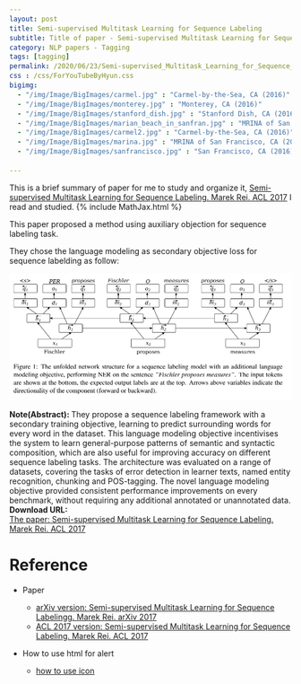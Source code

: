 ```yaml
---
layout: post
title: Semi-supervised Multitask Learning for Sequence Labeling
subtitle: Title of paper - Semi-supervised Multitask Learning for Sequence Labeling
category: NLP papers - Tagging
tags: [tagging]
permalink: /2020/06/23/Semi-supervised_Multitask_Learning_for_Sequence_Labeling/
css : /css/ForYouTubeByHyun.css
bigimg: 
  - "/img/Image/BigImages/carmel.jpg" : "Carmel-by-the-Sea, CA (2016)"
  - "/img/Image/BigImages/monterey.jpg" : "Monterey, CA (2016)"
  - "/img/Image/BigImages/stanford_dish.jpg" : "Stanford Dish, CA (2016)"
  - "/img/Image/BigImages/marian_beach_in_sanfran.jpg" : "MRINA of San Francisco, CA (2016)"
  - "/img/Image/BigImages/carmel2.jpg" : "Carmel-by-the-Sea, CA (2016)"
  - "/img/Image/BigImages/marina.jpg" : "MRINA of San Francisco, CA (2016)"
  - "/img/Image/BigImages/sanfrancisco.jpg" : "San Francisco, CA (2016)"
  
---
```


This is a brief summary of paper for me to study and organize it, [Semi-supervised Multitask Learning for Sequence Labeling. Marek Rei. ACL 2017](https://www.aclweb.org/anthology/P17-1194/) I read and studied. 
{% include MathJax.html %}

This paper proposed a method using auxiliary objection for sequence labeling task. 

They chose the language modeling as secondary objective loss for sequence labelding as follow:

![Marek Rei. ACL 2017](/img/Image/NaturalLanguageProcessing/NLPLabs/Paper_Investigation/Tagging/2020-06-23-Semi-supervised_Multitask_Learning_for_Sequence_Labeling/secondary_objective_model.PNG)


<div class="alert alert-info" role="alert"><i class="fa fa-info-circle"></i> <b>Note(Abstract): </b>
They propose a sequence labeling framework with a secondary training objective, learning to predict surrounding words for every word in the dataset. This language modeling objective incentivises the system to learn general-purpose patterns of semantic and syntactic composition, which are also useful for improving accuracy on different sequence labeling tasks. The architecture was evaluated on a range of datasets, covering the tasks of error detection in learner texts, named entity recognition, chunking and POS-tagging. The novel language modeling objective provided consistent performance improvements on every benchmark, without requiring any additional annotated or unannotated data.
</div>
    
<div class="alert alert-success" role="alert"><i class="fa fa-paperclip fa-lg"></i> <b>Download URL: </b><br>
  <a href="https://www.aclweb.org/anthology/P17-1194/">The paper: Semi-supervised Multitask Learning for Sequence Labeling. Marek Rei. ACL 2017</a>
</div>

# Reference 

- Paper 
  - [arXiv version: Semi-supervised Multitask Learning for Sequence Labelingg. Marek Rei. arXiv 2017](https://arxiv.org/abs/1704.07156)
  - [ACL 2017 version: Semi-supervised Multitask Learning for Sequence Labeling. Marek Rei. ACL 2017](https://www.aclweb.org/anthology/P17-1194/)
  
- How to use html for alert
  - [how to use icon](http://idratherbewriting.com/documentation-theme-jekyll/mydoc_icons.html)
    


